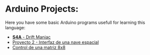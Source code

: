 # Arduino Projects:
Here you have some basic Arduino programs usefull for learning this language:  
  * [**S4A** - Drift Maniac](./DriftManiac)
  * [Proyecto 2 - Interfaz de una nave espacial](https://github.com/KaliNuska/ArduinoProjects/blob/master/Proyecto%202%20-%20Primeros%20pasos%20con%20el%20c%C3%B3digo.md#proyecto-2---interfaz-de-una-nave-espacial)  
  * [Control de una matriz 8x8](https://github.com/KaliNuska/ArduinoProjects/releases/tag/0)

